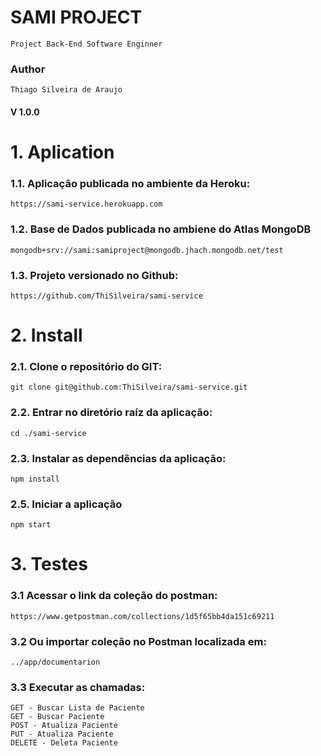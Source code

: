 # SAMI PROJECT
    Project Back-End Software Enginner

### Author
    Thiago Silveira de Araujo

#### V 1.0.0

# 1. Aplication

### 1.1. Aplicação publicada no ambiente da Heroku:
    https://sami-service.herokuapp.com
### 1.2. Base de Dados publicada no ambiene do Atlas MongoDB
    mongodb+srv://sami:samiproject@mongodb.jhach.mongodb.net/test
### 1.3. Projeto versionado no Github:
    https://github.com/ThiSilveira/sami-service

# 2. Install

### 2.1. Clone o repositório do GIT:
    git clone git@github.com:ThiSilveira/sami-service.git
### 2.2. Entrar no diretório raíz da aplicação:
    cd ./sami-service 
### 2.3. Instalar as dependências da aplicação:
    npm install
### 2.5. Iniciar a aplicação
    npm start

# 3. Testes

### 3.1 Acessar o link da coleção do postman: 
    https://www.getpostman.com/collections/1d5f65bb4da151c69211

### 3.2 Ou importar coleção no Postman localizada em: 
    ../app/documentarion

### 3.3 Executar as chamadas:
    GET - Buscar Lista de Paciente
    GET - Buscar Paciente
    POST - Atualiza Paciente
    PUT - Atualiza Paciente 
    DELETE - Deleta Paciente

